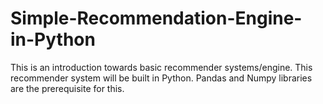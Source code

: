 # Simple-Recommendation-Engine-in-Python

This is an introduction towards basic recommender systems/engine. This recommender system will be built in Python. Pandas and Numpy libraries are the prerequisite for this.
